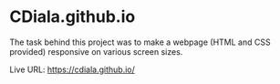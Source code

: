 # CDiala.github.io
The task behind this project was to make a webpage (HTML and CSS provided) responsive on various screen sizes.

Live URL: https://cdiala.github.io/
